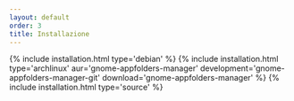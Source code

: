 ```yaml
---
layout: default
order: 3
title: Installazione
---
```

{% include installation.html type='debian' %}
{% include installation.html type='archlinux' aur='gnome-appfolders-manager' development='gnome-appfolders-manager-git' download='gnome-appfolders-manager' %}
{% include installation.html type='source' %}
